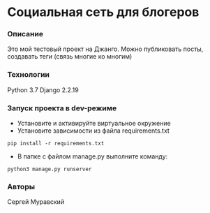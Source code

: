 # Социальная сеть для блогеров
### Описание
Это мой тестовый проект на Джанго.
Можно публиковать посты, создавать теги (связь многие ко многим)
### Технологии
Python 3.7
Django 2.2.19
### Запуск проекта в dev-режиме
- Установите и активируйте виртуальное окружение
- Установите зависимости из файла requirements.txt
```
pip install -r requirements.txt
``` 
- В папке с файлом manage.py выполните команду:
```
python3 manage.py runserver
```
### Авторы
Сергей Муравский
